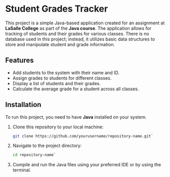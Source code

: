 # Student Grades Tracker

This project is a simple Java-based application created for an assignment at **LaSalle College** as part of the **Java course**. The application allows for tracking of students and their grades for various classes. There is no database used in this project; instead, it utilizes basic data structures to store and manipulate student and grade information.

## Features

- Add students to the system with their name and ID.
- Assign grades to students for different classes.
- Display a list of students and their grades.
- Calculate the average grade for a student across all classes.

## Installation

To run this project, you need to have **Java** installed on your system.

1. Clone this repository to your local machine:

   ```bash
   git clone https://github.com/yourusername/repository-name.git`
   
   
2. Navigate to the project directory:

   ```bash
   cd repository-name`


3. Compile and run the Java files using your preferred IDE or by using the terminal.

   ```bash
   
